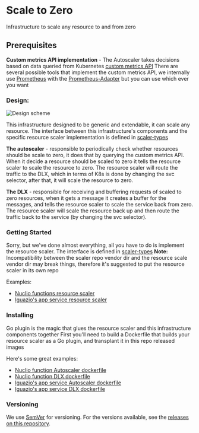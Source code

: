 # Scale to Zero

Infrastructure to scale any resource to and from zero

## Prerequisites

**Custom metrics API implementation** - 
The Autoscaler takes decisions based on data queried from Kubernetes 
[custom metrics API](https://github.com/kubernetes/community/blob/master/contributors/design-proposals/instrumentation/custom-metrics-api.md)
There are several possible tools that implement the custom metrics API, we internally use
[Prometheus](https://prometheus.io/) with the [Prometheus-Adapter](https://github.com/DirectXMan12/k8s-prometheus-adapter)
but you can use which ever you want

### Design:
![Design scheme](https://www.lucidchart.com/publicSegments/view/cc8927a6-537f-4fe6-95e1-731503bc7996/image.jpeg)

This infrastructure designed to be generic and extendable, it can scale any resource.
The interface between this infrastructure's components and the specific resource scaler implementation is defined in 
[scaler-types](https://github.com/v3io/scaler-types)

**The autoscaler** - responsible to periodically check whether resources should be scale to zero, it does that by 
querying the custom metrics API. When it decide a resource should be scaled to zero it tells the resource scaler to 
scale the resource to zero.
The resource scaler will route the traffic to the DLX, which in terms of K8s is done by changing the svc selector, 
after that, it will scale the resource to zero.

**The DLX** - responsible for receiving and buffering requests of scaled to zero resources, when it gets a message it 
creates a buffer for the messages, and tells the resource scaler to scale the service back from zero.
The resource scaler will scale the resource back up and then route the traffic back to the service (by changing the svc 
selector).

### Getting Started
Sorry, but we've done almost everything, all you have to do is implement the resource scaler.
The interface is defined in [scaler-types](https://github.com/v3io/scaler-types)
**Note:** Incompatibility between the scaler repo vendor dir and the resource scale vendor dir may break things, 
therefore it's suggested to put the resource scaler in its own repo

Examples:
* [Nuclio functions resource scaler](https://github.com/nuclio/nuclio/blob/master/pkg/platform/kube/resourcescaler/resourcescaler.go)
* [Iguazio's app service resource scaler](https://github.com/v3io/app-resource-scaler/blob/development/resourcescaler.go)  

### Installing
Go plugin is the magic that glues the resource scaler and this infrastructure components together
First you'll need to build a Dockerfile that builds your resource scaler as a Go plugin, and transplant it in this 
repo released images

Here's some great examples:
* [Nuclio function Autoscaler dockerfile](https://github.com/nuclio/nuclio/blob/master/cmd/autoscaler/Dockerfile)  
* [Nuclio function DLX dockerfile](https://github.com/nuclio/nuclio/blob/master/cmd/dlx/Dockerfile)
* [Iguazio's app service Autoscaler dockerfile](https://github.com/v3io/app-resource-scaler/blob/development/autoscaler/Dockerfile)  
* [Iguazio's app service DLX dockerfile](https://github.com/v3io/app-resource-scaler/blob/development/dlx/Dockerfile)


### Versioning

We use [SemVer](http://semver.org/) for versioning. For the versions available, see the 
[releases on this repository](https://github.com/v3io/scaler/releases).
